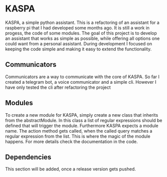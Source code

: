 # KASPA
KASPA, a simple python assistant. 
This is a refactoring of an assistant for a raspberry pi that I had developed some months ago. It is still a work in progess, the code of some modules.
The goal of this project is to develop an assistant that works as simple as possible, while offering all options one could want from a personal assistant.
During development I focused on keeping the code simple and making it easy to extend the functionality. 

## Communicators
Communicators are a way to communicate with the core of KASPA. So far I created a telegram bot, a voice communicator and a simple cli. 
However I have only tested the cli after refactoring the project
 
## Modules
To create a new module for KASPA, simply create a new class that inherits from the abstractModule.
In this class a list of regular expressions should be defined that will trigger the module. 
Furthermore KASPA expects a module name. The action method gets called, when the called query matches a regular expression from the list.
This is where the magic of the module happens. For more details check the documentation in the code.

## Dependencies
This section will be added, once a release version gets pushed.
